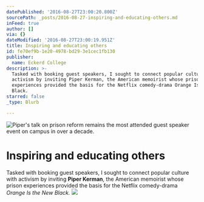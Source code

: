 ```yaml
---
datePublished: '2016-08-27T23:00:20.800Z'
sourcePath: _posts/2016-08-27-inspiring-and-educating-others.md
inFeed: true
author: []
via: {}
dateModified: '2016-08-27T23:00:19.951Z'
title: Inspiring and educating others
id: fe70ef9b-1e20-4978-bd29-3e1cec1fb130
publisher:
  name: Eckerd College
description: >-
  Tasked with booking guest speakers, I sought to connect popular culture with
  activism by inviting Piper Kerman, the American memoirist whose prison
  experiences provided the basis for the Netflix comedy-drama Orange Is the New
  Black.
starred: false
_type: Blurb

---
```

![Piper's talk on prison reform remains the most attended guest speaker event on campus in over a decade.](https://the-grid-user-content.s3-us-west-2.amazonaws.com/394c9286-48be-462d-b631-341f00efd1eb.jpg)

# Inspiring and educating others

Tasked with booking guest speakers, I sought to connect popular culture with activism by inviting **Piper Kerman**, the American memoirist whose prison experiences provided the basis for the Netflix comedy-drama _Orange Is the New Black._
![](https://the-grid-user-content.s3-us-west-2.amazonaws.com/0836d399-be9a-443c-bace-7e21e53a6295.jpg)